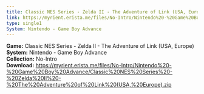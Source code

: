 ```yaml
---
title: Classic NES Series - Zelda II - The Adventure of Link (USA, Europe)
link: https://myrient.erista.me/files/No-Intro/Nintendo%20-%20Game%20Boy%20Advance/Classic%20NES%20Series%20-%20Zelda%20II%20-%20The%20Adventure%20of%20Link%20(USA,%20Europe).zip
type: single1
System: Nintendo - Game Boy Advance
---
```

<b>Game:</b> Classic NES Series - Zelda II - The Adventure of Link (USA, Europe)<br>
<b>System:</b> Nintendo - Game Boy Advance<br>
<b>Collection:</b> No-Intro<br>
<b>Download:</b> https://myrient.erista.me/files/No-Intro/Nintendo%20-%20Game%20Boy%20Advance/Classic%20NES%20Series%20-%20Zelda%20II%20-%20The%20Adventure%20of%20Link%20(USA,%20Europe).zip